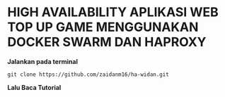 # HIGH AVAILABILITY APLIKASI WEB TOP UP GAME MENGGUNAKAN DOCKER SWARM DAN HAPROXY
**Jalankan pada terminal**
```
git clone https://github.com/zaidanm16/ha-widan.git
```
**Lalu Baca Tutorial**
